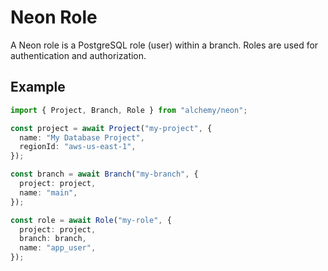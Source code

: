 # Neon Role

A Neon role is a PostgreSQL role (user) within a branch. Roles are used for authentication and authorization.

## Example

```typescript
import { Project, Branch, Role } from "alchemy/neon";

const project = await Project("my-project", {
  name: "My Database Project",
  regionId: "aws-us-east-1",
});

const branch = await Branch("my-branch", {
  project: project,
  name: "main",
});

const role = await Role("my-role", {
  project: project,
  branch: branch,
  name: "app_user",
});
```
